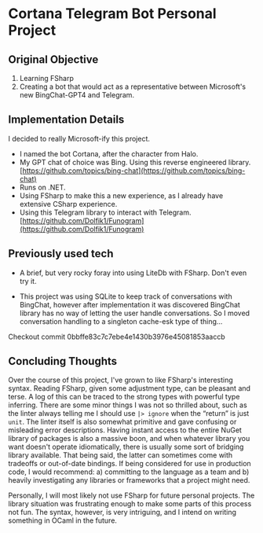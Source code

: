 # Cortana Telegram Bot Personal Project

## Original Objective

1. Learning FSharp
2. Creating a bot that would act as a representative between Microsoft's new BingChat-GPT4 and Telegram.

## Implementation Details

I decided to really Microsoft-ify this project.

* I named the bot Cortana, after the character from Halo.
* My GPT chat of choice was Bing. Using this reverse engineered library. [https://github.com/topics/bing-chat](https://github.com/topics/bing-chat)
* Runs on .NET.
* Using FSharp to make this a new experience, as I already have extensive CSharp experience.
* Using this Telegram library to interact with Telegram. [https://github.com/Dolfik1/Funogram](https://github.com/Dolfik1/Funogram)

## Previously used tech

* A brief, but very rocky foray into using LiteDb with FSharp. Don't even try it.

* This project was using SQLite to keep track of conversations with BingChat, however after implementation it was discovered BingChat library has no way of letting the user handle conversations. So I moved conversation handling to a singleton cache-esk type of thing...

Checkout commit 0bbffe83c7c7ebe4e1430b3976e45081853aaccb

## Concluding Thoughts

Over the course of this project, I've grown to like FSharp's interesting syntax. Reading FSharp, given some adjustment type, can be pleasant and terse. A log of this can be traced to the strong types with powerful type inferring. There are some minor things I was not so thrilled about, such as the linter always telling me I should use `|> ignore` when the “return” is just `unit`. The linter itself is also somewhat primitive and gave confusing or misleading error descriptions. Having instant access to the entire NuGet library of packages is also a massive boon, and when whatever library you want doesn't operate idiomatically, there is usually some sort of bridging library available. That being said, the latter can sometimes come with tradeoffs or out-of-date bindings. If being considered for use in production code, I would recommend: a) committing to the language as a team and b) heavily investigating any libraries or frameworks that a project might need.

Personally, I will most likely not use FSharp for future personal projects. The library situation was frustrating enough to make some parts of this process not fun. The syntax, however, is very intriguing, and I intend on writing something in OCaml in the future.
